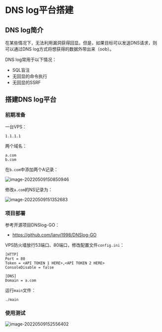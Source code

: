 # DNS log平台搭建

## DNS log简介

在某些情况下，无法利用漏洞获得回显。但是，如果目标可以发送DNS请求，则可以通过DNS log方式将想获得的数据外带出来（oob）。

DNS log常用于以下情况：

- SQL盲注
- 无回显的命令执行
- 无回显的SSRF

## 搭建DNS log平台

### 前期准备

一台VPS：

```
1.1.1.1
```

两个域名：

```
a.com
b.com
```

在`b.com`中添加两个A记录：

![image-20220509150850946](https://typora-notes-1308934770.cos.ap-beijing.myqcloud.com/202205091508042.png)

修改`a.com`的NS记录为：

![image-20220509151352683](https://typora-notes-1308934770.cos.ap-beijing.myqcloud.com/202205091513716.png)

### 项目部署

参考开源项目DNSlog-GO：

- https://github.com/lanyi1998/DNSlog-GO

VPS防火墙放行53端口、80端口，修改配置文件`config.ini`：

```
[HTTP]
Port = 80
Token = <API TOKEN 1 HERE>,<API TOKEN 2 HERE>
ConsoleDisable = false

[DNS]
Domain = a.com
```

运行`main`文件：

```
./main
```

### 使用测试

![image-20220509152556402](https://typora-notes-1308934770.cos.ap-beijing.myqcloud.com/202205091525438.png)